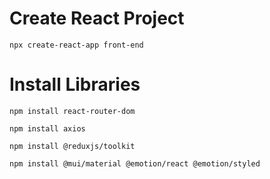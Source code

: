 # Create React Project

`npx create-react-app front-end`

# Install Libraries

`npm install react-router-dom`

`npm install axios`

`npm install @reduxjs/toolkit`

`npm install @mui/material @emotion/react @emotion/styled`
